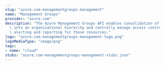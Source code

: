 ```yaml
---
slug: "azure-com-managementgroups-management"
name: "Management Groups"
provider: "azure.com"
description: "The Azure Management Groups API enables consolidation of multiple subscriptions/resources\
  \ into an organizational hierarchy and centrally manage access control, policies,\
  \ alerting and reporting for those resources."
logo: "azure.com-managementgroups-management-logo.png"
logoMediaType: "image/png"
tags:
- name: "cloud"
stubs: "azure.com-managementgroups-management-stubs.json"
---
```

